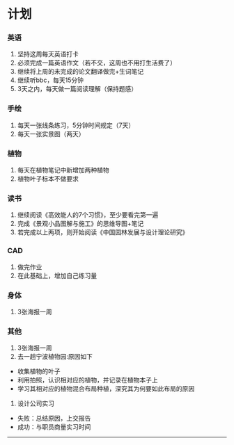 # 计划
### 英语
1. 坚持这周每天英语打卡
1. 必须完成一篇英语作文（若不交，这周也不用打生活费了）
1. 继续将上周的未完成的论文翻译做完+生词笔记
1. 继续听bbc，每天15分钟
1. 3天之内，每天做一篇阅读理解（保持题感）

### 手绘
1. 每天一张线条练习，5分钟时间规定（7天）
1. 每天一张实景图（两天）

### 植物
1. 每天在植物笔记中新增加两种植物
1. 植物叶子标本不做要求

### 读书
1. 继续阅读《高效能人的7个习惯》，至少要看完第一遍
1. 完成《景观小品图解与施工》的思维导图+笔记
1. 若完成以上两项，则开始阅读《中国园林发展与设计理论研究》

### CAD
1. 做完作业
2. 在此基础上，增加自己练习量

### 身体
1. 3张海报一周

### 其他
1. 3张海报一周
1. 去一趟宁波植物园:原因如下

- 收集植物的叶子
- 利用拍照，认识相对应的植物，并记录在植物本子上
- 学习其相对应的植物混合布局种植，深究其为何要如此布局的原因

1. 设计公司实习

- 失败：总结原因，上交报告
- 成功：与职员商量实习时间

---

